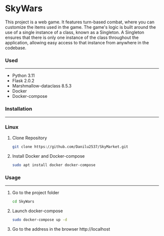 # SkyWars

This project is a web game. It features turn-based combat, where you can customize the items used in the game. The game's logic is built around the use of a single instance of a class, known as a Singleton. A Singleton ensures that there is only one instance of the class throughout the application, allowing easy access to that instance from anywhere in the codebase.

### Used

---

- Python 3.11
- Flask 2.0.2
- Marshmallow-dataclass 8.5.3
- Docker
- Docker-compose

### Installation

---

### Linux
1. Clone Repository

    ```bash
    git clone https://github.com/Danilu2537/SkyMarket.git
    ```
2. Install Docker and Docker-compose

    ```bash
    sudo apt install docker docker-compose
    ```
### Usage

---

1. Go to the project folder

    ```bash
    cd SkyWars
    ```

2. Launch docker-compose

    ```bash
    sudo docker-compose up -d
    ```

3. Go to the address in the browser http://localhost
